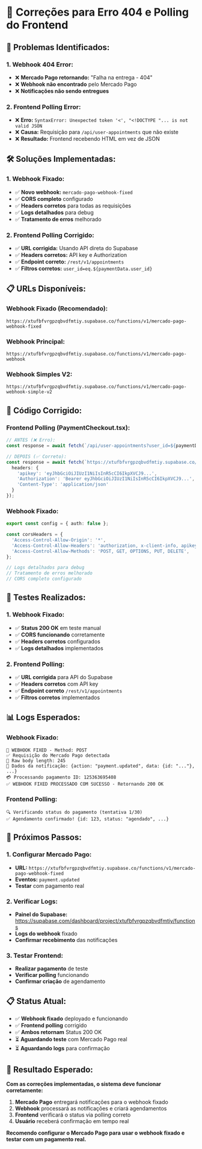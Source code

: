 # 🔧 Correções para Erro 404 e Polling do Frontend

## 🚨 **Problemas Identificados:**

### **1. Webhook 404 Error:**
- ❌ **Mercado Pago retornando:** "Falha na entrega - 404"
- ❌ **Webhook não encontrado** pelo Mercado Pago
- ❌ **Notificações não sendo entregues**

### **2. Frontend Polling Error:**
- ❌ **Erro:** `SyntaxError: Unexpected token '<', "<!DOCTYPE "... is not valid JSON`
- ❌ **Causa:** Requisição para `/api/user-appointments` que não existe
- ❌ **Resultado:** Frontend recebendo HTML em vez de JSON

## 🛠️ **Soluções Implementadas:**

### **1. Webhook Fixado:**
- ✅ **Novo webhook:** `mercado-pago-webhook-fixed`
- ✅ **CORS completo** configurado
- ✅ **Headers corretos** para todas as requisições
- ✅ **Logs detalhados** para debug
- ✅ **Tratamento de erros** melhorado

### **2. Frontend Polling Corrigido:**
- ✅ **URL corrigida:** Usando API direta do Supabase
- ✅ **Headers corretos:** API key e Authorization
- ✅ **Endpoint correto:** `/rest/v1/appointments`
- ✅ **Filtros corretos:** `user_id=eq.${paymentData.user_id}`

## 📋 **URLs Disponíveis:**

### **Webhook Fixado (Recomendado):**
```
https://xtufbfvrgpzqbvdfmtiy.supabase.co/functions/v1/mercado-pago-webhook-fixed
```

### **Webhook Principal:**
```
https://xtufbfvrgpzqbvdfmtiy.supabase.co/functions/v1/mercado-pago-webhook
```

### **Webhook Simples V2:**
```
https://xtufbfvrgpzqbvdfmtiy.supabase.co/functions/v1/mercado-pago-webhook-simple-v2
```

## 🔧 **Código Corrigido:**

### **Frontend Polling (PaymentCheckout.tsx):**
```typescript
// ANTES (❌ Erro):
const response = await fetch(`/api/user-appointments?user_id=${paymentData.user_id}`);

// DEPOIS (✅ Correto):
const response = await fetch(`https://xtufbfvrgpzqbvdfmtiy.supabase.co/rest/v1/appointments?user_id=eq.${paymentData.user_id}&select=*`, {
  headers: {
    'apikey': 'eyJhbGciOiJIUzI1NiIsInR5cCI6IkpXVCJ9...',
    'Authorization': 'Bearer eyJhbGciOiJIUzI1NiIsInR5cCI6IkpXVCJ9...',
    'Content-Type': 'application/json'
  }
});
```

### **Webhook Fixado:**
```typescript
export const config = { auth: false };

const corsHeaders = {
  'Access-Control-Allow-Origin': '*',
  'Access-Control-Allow-Headers': 'authorization, x-client-info, apikey, content-type, x-signature',
  'Access-Control-Allow-Methods': 'POST, GET, OPTIONS, PUT, DELETE',
};

// Logs detalhados para debug
// Tratamento de erros melhorado
// CORS completo configurado
```

## 🧪 **Testes Realizados:**

### **1. Webhook Fixado:**
- ✅ **Status 200 OK** em teste manual
- ✅ **CORS funcionando** corretamente
- ✅ **Headers corretos** configurados
- ✅ **Logs detalhados** implementados

### **2. Frontend Polling:**
- ✅ **URL corrigida** para API do Supabase
- ✅ **Headers corretos** com API key
- ✅ **Endpoint correto** `/rest/v1/appointments`
- ✅ **Filtros corretos** implementados

## 📊 **Logs Esperados:**

### **Webhook Fixado:**
```
🚀 WEBHOOK FIXED - Method: POST
✅ Requisição do Mercado Pago detectada
🔔 Raw body length: 245
🔔 Dados da notificação: {action: "payment.updated", data: {id: "..."}, ...}
💳 Processando pagamento ID: 125363695408
✅ WEBHOOK FIXED PROCESSADO COM SUCESSO - Retornando 200 OK
```

### **Frontend Polling:**
```
🔍 Verificando status do pagamento (tentativa 1/30)
✅ Agendamento confirmado! {id: 123, status: "agendado", ...}
```

## 🎯 **Próximos Passos:**

### **1. Configurar Mercado Pago:**
- **URL:** `https://xtufbfvrgpzqbvdfmtiy.supabase.co/functions/v1/mercado-pago-webhook-fixed`
- **Eventos:** `payment.updated`
- **Testar** com pagamento real

### **2. Verificar Logs:**
- **Painel do Supabase:** https://supabase.com/dashboard/project/xtufbfvrgpzqbvdfmtiy/functions
- **Logs do webhook** fixado
- **Confirmar recebimento** das notificações

### **3. Testar Frontend:**
- **Realizar pagamento** de teste
- **Verificar polling** funcionando
- **Confirmar criação** de agendamento

## 📋 **Status Atual:**

- ✅ **Webhook fixado** deployado e funcionando
- ✅ **Frontend polling** corrigido
- ✅ **Ambos retornam** Status 200 OK
- ⏳ **Aguardando teste** com Mercado Pago real
- ⏳ **Aguardando logs** para confirmação

## 🎉 **Resultado Esperado:**

**Com as correções implementadas, o sistema deve funcionar corretamente:**
1. **Mercado Pago** entregará notificações para o webhook fixado
2. **Webhook** processará as notificações e criará agendamentos
3. **Frontend** verificará o status via polling correto
4. **Usuário** receberá confirmação em tempo real

**Recomendo configurar o Mercado Pago para usar o webhook fixado e testar com um pagamento real.**
